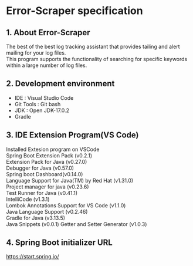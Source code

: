 # Error-Scraper specification

## 1. About Error-Scraper

The best of the best log tracking assistant that provides tailing and alert mailing for your log files.  
This program supports the functionality of searching for specific keywords within a large number of log files.

## 2. Development environment

- IDE : Visual Studio Code
- Git Tools : Git bash
- JDK : Open JDK-17.0.2
- Gradle

## 3. IDE Extension Program(VS Code)

Installed Extesion program on VSCode  
Spring Boot Extension Pack (v0.2.1)  
Extension Pack for Java (v0.27.0)  
Debugger for Java (v0.57.0)  
Spring boot Dashboard(v0.14.0)  
Language Support for Java(TM) by Red Hat (v1.31.0)  
Project manager for java (v0.23.6)  
Test Runner for Java (v0.41.1)  
IntelliCode (v1.3.1)  
Lombok Annotations Support for VS Code (v1.1.0)  
Java Language Support (v0.2.46)  
Gradle for Java (v3.13.5)  
Java Snippets (v0.0.1)
Getter and Setter Generator (v1.0.3)

## 4. Spring Boot initializer URL

https://start.spring.io/
